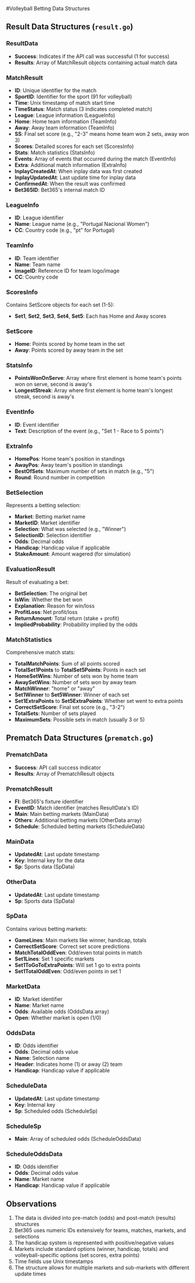 #Volleyball Betting Data Structures

## Result Data Structures (`result.go`)

### ResultData
- **Success**: Indicates if the API call was successful (1 for success)
- **Results**: Array of MatchResult objects containing actual match data

### MatchResult
- **ID**: Unique identifier for the match
- **SportID**: Identifier for the sport (91 for volleyball)
- **Time**: Unix timestamp of match start time
- **TimeStatus**: Match status (3 indicates completed match)
- **League**: League information (LeagueInfo)
- **Home**: Home team information (TeamInfo)
- **Away**: Away team information (TeamInfo)
- **SS**: Final set score (e.g., "2-3" means home team won 2 sets, away won 3)
- **Scores**: Detailed scores for each set (ScoresInfo)
- **Stats**: Match statistics (StatsInfo)
- **Events**: Array of events that occurred during the match (EventInfo)
- **Extra**: Additional match information (ExtraInfo)
- **InplayCreatedAt**: When inplay data was first created
- **InplayUpdatedAt**: Last update time for inplay data
- **ConfirmedAt**: When the result was confirmed
- **Bet365ID**: Bet365's internal match ID

### LeagueInfo
- **ID**: League identifier
- **Name**: League name (e.g., "Portugal Nacional Women")
- **CC**: Country code (e.g., "pt" for Portugal)

### TeamInfo
- **ID**: Team identifier
- **Name**: Team name
- **ImageID**: Reference ID for team logo/image
- **CC**: Country code

### ScoresInfo
Contains SetScore objects for each set (1-5):
- **Set1**, **Set2**, **Set3**, **Set4**, **Set5**: Each has Home and Away scores

### SetScore
- **Home**: Points scored by home team in the set
- **Away**: Points scored by away team in the set

### StatsInfo
- **PointsWonOnServe**: Array where first element is home team's points won on serve, second is away's
- **LongestStreak**: Array where first element is home team's longest streak, second is away's

### EventInfo
- **ID**: Event identifier
- **Text**: Description of the event (e.g., "Set 1 - Race to 5 points")

### ExtraInfo
- **HomePos**: Home team's position in standings
- **AwayPos**: Away team's position in standings
- **BestOfSets**: Maximum number of sets in match (e.g., "5")
- **Round**: Round number in competition

### BetSelection
Represents a betting selection:
- **Market**: Betting market name
- **MarketID**: Market identifier
- **Selection**: What was selected (e.g., "Winner")
- **SelectionID**: Selection identifier
- **Odds**: Decimal odds
- **Handicap**: Handicap value if applicable
- **StakeAmount**: Amount wagered (for simulation)

### EvaluationResult
Result of evaluating a bet:
- **BetSelection**: The original bet
- **IsWin**: Whether the bet won
- **Explanation**: Reason for win/loss
- **ProfitLoss**: Net profit/loss
- **ReturnAmount**: Total return (stake + profit)
- **ImpliedProbability**: Probability implied by the odds

### MatchStatistics
Comprehensive match stats:
- **TotalMatchPoints**: Sum of all points scored
- **TotalSet1Points** to **TotalSet5Points**: Points in each set
- **HomeSetWins**: Number of sets won by home team
- **AwaySetWins**: Number of sets won by away team
- **MatchWinner**: "home" or "away"
- **Set1Winner** to **Set5Winner**: Winner of each set
- **Set1ExtraPoints** to **Set5ExtraPoints**: Whether set went to extra points
- **CorrectSetScore**: Final set score (e.g., "3-2")
- **TotalSets**: Number of sets played
- **MaximumSets**: Possible sets in match (usually 3 or 5)

## Prematch Data Structures (`prematch.go`)

### PrematchData
- **Success**: API call success indicator
- **Results**: Array of PrematchResult objects

### PrematchResult
- **FI**: Bet365's fixture identifier
- **EventID**: Match identifier (matches ResultData's ID)
- **Main**: Main betting markets (MainData)
- **Others**: Additional betting markets (OtherData array)
- **Schedule**: Scheduled betting markets (ScheduleData)

### MainData
- **UpdatedAt**: Last update timestamp
- **Key**: Internal key for the data
- **Sp**: Sports data (SpData)

### OtherData
- **UpdatedAt**: Last update timestamp
- **Sp**: Sports data (SpData)

### SpData
Contains various betting markets:
- **GameLines**: Main markets like winner, handicap, totals
- **CorrectSetScore**: Correct set score predictions
- **MatchTotalOddEven**: Odd/even total points in match
- **Set1Lines**: Set 1 specific markets
- **Set1ToGoToExtraPoints**: Will set 1 go to extra points
- **Set1TotalOddEven**: Odd/even points in set 1

### MarketData
- **ID**: Market identifier
- **Name**: Market name
- **Odds**: Available odds (OddsData array)
- **Open**: Whether market is open (1/0)

### OddsData
- **ID**: Odds identifier
- **Odds**: Decimal odds value
- **Name**: Selection name
- **Header**: Indicates home (1) or away (2) team
- **Handicap**: Handicap value if applicable

### ScheduleData
- **UpdatedAt**: Last update timestamp
- **Key**: Internal key
- **Sp**: Scheduled odds (ScheduleSp)

### ScheduleSp
- **Main**: Array of scheduled odds (ScheduleOddsData)

### ScheduleOddsData
- **ID**: Odds identifier
- **Odds**: Decimal odds value
- **Name**: Market name
- **Handicap**: Handicap value if applicable

## Observations

1. The data is divided into pre-match (odds) and post-match (results) structures
2. Bet365 uses numeric IDs extensively for teams, matches, markets, and selections
3. The handicap system is represented with positive/negative values
4. Markets include standard options (winner, handicap, totals) and volleyball-specific options (set scores, extra points)
5. Time fields use Unix timestamps
6. The structure allows for multiple markets and sub-markets with different update times
